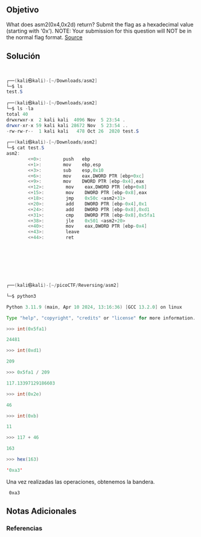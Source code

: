 ## Objetivo 

What does asm2(0x4,0x2d) return? Submit the flag as a hexadecimal value (starting with '0x'). NOTE: Your submission for this question will NOT be in the normal flag format. [Source](https://jupiter.challenges.picoctf.org/static/ceac75672637589213b952abe32c84b3/test.S)

## Solución  
```java 


┌──(kali㉿kali)-[~/Downloads/asm2]
└─$ ls                                    
test.S
                                                                                                                   
┌──(kali㉿kali)-[~/Downloads/asm2]
└─$ ls -la
total 40
drwxrwxr-x  2 kali kali  4096 Nov  5 23:54 .
drwxr-xr-x 59 kali kali 28672 Nov  5 23:54 ..
-rw-rw-r--  1 kali kali   478 Oct 26  2020 test.S
                                                                                                                   
┌──(kali㉿kali)-[~/Downloads/asm2]
└─$ cat test.S        
asm2:
        <+0>:        push   ebp
        <+1>:        mov    ebp,esp
        <+3>:        sub    esp,0x10
        <+6>:        mov    eax,DWORD PTR [ebp+0xc]
        <+9>:        mov    DWORD PTR [ebp-0x4],eax
        <+12>:        mov    eax,DWORD PTR [ebp+0x8]
        <+15>:        mov    DWORD PTR [ebp-0x8],eax
        <+18>:        jmp    0x50c <asm2+31>
        <+20>:        add    DWORD PTR [ebp-0x4],0x1
        <+24>:        add    DWORD PTR [ebp-0x8],0xd1
        <+31>:        cmp    DWORD PTR [ebp-0x8],0x5fa1
        <+38>:        jle    0x501 <asm2+20>
        <+40>:        mov    eax,DWORD PTR [ebp-0x4]
        <+43>:        leave  
        <+44>:        ret    








┌──(kali㉿kali)-[~/picoCTF/Reversing/asm2]

└─$ python3

Python 3.11.9 (main, Apr 10 2024, 13:16:36) [GCC 13.2.0] on linux

Type "help", "copyright", "credits" or "license" for more information.

>>> int(0x5fa1)

24481

>>> int(0xd1)

209

>>> 0x5fa1 / 209

117.13397129186603

>>> int(0x2e)

46

>>> int(0xb)

11

>>> 117 + 46

163

>>> hex(163)

'0xa3'

```

  

Una vez realizadas las operaciones, obtenemos la bandera.

```
 0xa3

```



## Notas Adicionales 


### Referencias

